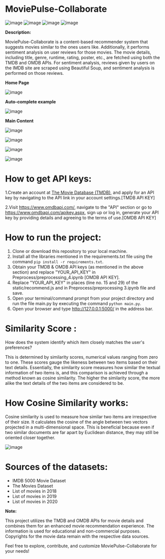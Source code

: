 # MoviePulse-Collaborate
![image](https://github.com/AhteshamKamal/MoviePulse-Collaborate/assets/84683903/1848621c-acc6-4f40-a57c-76013ac3b422)  ![image](https://github.com/AhteshamKamal/MoviePulse-Collaborate/assets/84683903/34ff05fc-f761-45dd-89de-87abf92265f3) ![image](https://github.com/AhteshamKamal/MoviePulse-Collaborate/assets/84683903/d272ad21-6455-4926-ae03-8bba4be821f0) ![image](https://img.shields.io/badge/API-TMDB%20%20%7C%20OMDB-yellow)

**Description:**

MoviePulse-Collaborate is a content-based recommender system that suggests movies similar to the ones users like. Additionally, it performs sentiment analysis on user reviews for those movies.
The movie details, including title, genre, runtime, rating, poster, etc., are fetched using both the TMDB and OMDB APIs. For sentiment analysis, reviews given by users on the IMDB site are scraped using Beautiful Soup, and sentiment analysis is performed on those reviews.

**Home Page**

![image](https://github.com/AhteshamKamal/MoviePulse-Collaborate/assets/84683903/e6f9afcf-0dad-475c-8f1d-41ce85c31468)

**Auto-complete example**

![image](https://github.com/AhteshamKamal/MoviePulse-Collaborate/assets/84683903/1b854430-5379-4a30-9ad3-71fa18aacb84)

**Main Content**

![image](https://github.com/AhteshamKamal/MoviePulse-Collaborate/assets/84683903/39f1ff47-8ff8-45ba-99fa-b71ed838f07a)

![image](https://github.com/AhteshamKamal/MoviePulse-Collaborate/assets/84683903/602d3b4a-e98c-4afe-bbe7-5656ee14d7d9)

![image](https://github.com/AhteshamKamal/MoviePulse-Collaborate/assets/84683903/7cbc623e-b764-44a9-9cae-3d5824fc605e)

![image](https://github.com/AhteshamKamal/MoviePulse-Collaborate/assets/84683903/9cc25335-3c7d-4794-9bc6-16ec37cf712a)



# How to get API keys:

1.Create an account at [The Movie Database (TMDB)](https://www.themoviedb.org/), and apply for an API key by navigating to the API link in your account settings.[TMDB API KEY]

2.Visit https://www.omdbapi.com/, navigate to the "API" section or go to https://www.omdbapi.com/apikey.aspx, sign up or log in, generate your API key by providing details and agreeing to the terms of use.[OMDB API KEY]

# How to run the project:

1. Clone or download this repository to your local machine.
2. Install all the libraries mentioned in the requirements.txt file using the command `pip install -r requirements.txt`.
3. Obtain your TMDB & OMDB API keys (as mentioned in the above section) and replace "YOUR_API_KEY" in Preprocess/preprocessing_4.ipynb [OMDB API KEY].
4. Replace "YOUR_API_KEY" in places (line no. 15 and 29) of the static/recommend.js and in Preprocess/preprocessing 3.ipynb file and save.
5. Open your terminal/command prompt from your project directory and run the file main.py by executing the command `python main.py`.
6. Open your browser and type http://127.0.0.1:5000/ in the address bar.

# Similarity Score :

How does the system identify which item closely matches the user's preferences?

This is determined by similarity scores, numerical values ranging from zero to one. These scores gauge the likeness between two items based on their text details. Essentially, the similarity score measures how similar the textual information of two items is, and this comparison is achieved through a method known as cosine similarity. The higher the similarity score, the more alike the text details of the two items are considered to be.
 
 # How Cosine Similarity works:

Cosine similarity is used to measure how similar two items are irrespective of their size. It calculates the cosine of the angle between two vectors projected in a multi-dimensional space. This is beneficial because even if two similar documents are far apart by Euclidean distance, they may still be oriented closer together.

![image](https://github.com/AhteshamKamal/MoviePulse-Collaborate/assets/84683903/c1210d0f-1a26-417e-ada2-27b51980a01e)

# Sources of the datasets:

- IMDB 5000 Movie Dataset
- The Movies Dataset
- List of movies in 2018
- List of movies in 2019
- List of movies in 2020

**Note:**
  
This project utilizes the TMDB and OMDB APIs for movie details and combines them for an enhanced movie recommendation experience. The information is used for educational and non-commercial purposes. Copyrights for the movie data remain with the respective data sources.

Feel free to explore, contribute, and customize MoviePulse-Collaborate for your needs!
